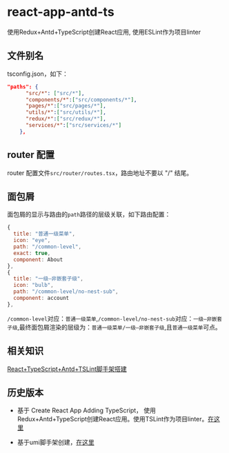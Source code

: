 # react-app-antd-ts
使用Redux+Antd+TypeScript创建React应用, 使用ESLint作为项目linter

## 文件别名
tsconfig.json，如下：

```json
"paths": {
      "src/*": ["src/*"],
      "components/*":["src/components/*"],
      "pages/*":["src/pages/*"],
      "utils/*":["src/utils/*"],
      "redux/*":["src/redux/*"],
      "services/*":["src/services/*"]
    },
```

## router 配置

router 配置文件```src/router/routes.tsx```，路由地址不要以 "/" 结尾。

## 面包屑

面包屑的显示与路由的```path```路径的层级关联，如下路由配置：

```javascript
{
  title: "普通一级菜单",
  icon: "eye",
  path: "/common-level",
  exact: true,
  component: About
},
{
  title: "一级—非嵌套子级",
  icon: "bulb",
  path: "/common-level/no-nest-sub",
  component: account
},
```

```/common-level```对应：```普通一级菜单```,```/common-level/no-nest-sub```对应：```一级—非嵌套子级```,最终面包屑渲染的层级为：```普通一级菜单/一级—非嵌套子级```,且```普通一级菜单```可点。

## 相关知识
[React+TypeScript+Antd+TSLint脚手架搭建](https://github.com/zqinmiao/blog/issues/7)

## 历史版本

* 基于 Create React App Adding TypeScript， 使用Redux+Antd+TypeScript创建React应用。使用TSLint作为项目linter。[在这里](https://github.com/zqinmiao/react-app-antd-ts/tree/tslint)

* 基于umi脚手架创建，[在这里](https://github.com/zqinmiao/react-app-antd-ts/tree/umi-antd-typesrcipt)

